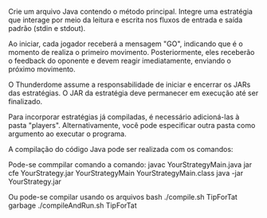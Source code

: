 Crie um arquivo Java contendo o método principal. Integre uma estratégia que interage por meio da leitura e escrita nos fluxos de entrada e saída padrão (stdin e stdout).

Ao iniciar, cada jogador receberá a mensagem "GO", indicando que é o momento de realiza o primeiro movimento. Posteriormente, eles receberão o feedback do oponente e devem reagir imediatamente, enviando o próximo movimento.

O Thunderdome assume a responsabilidade de iniciar e encerrar os JARs das estratégias. O JAR da estratégia deve permanecer em execução até ser finalizado.

Para incorporar estratégias já compiladas, é necessário adicioná-las à pasta "players". Alternativamente, você pode especificar outra pasta como argumento ao executar o programa.

A compilação do código Java pode ser realizada com os comandos:

Pode-se commpilar comando a comando:
javac YourStrategyMain.java
jar cfe YourStrategy.jar YourStrategyMain YourStrategyMain.class
java -jar YourStrategy.jar

Ou pode-se compilar usando os arquivos bash
./compile.sh TipForTat garbage
./compileAndRun.sh TipForTat